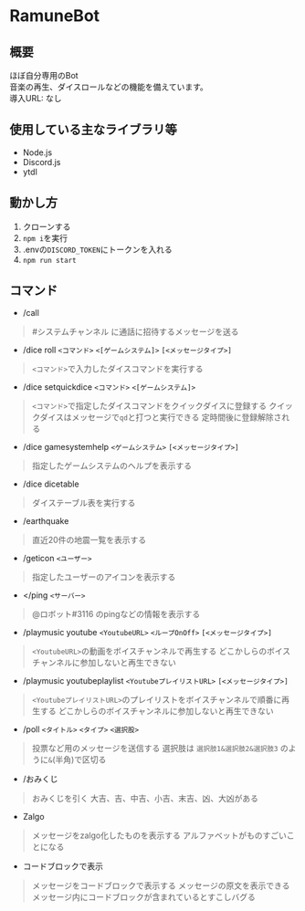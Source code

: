 # RamuneBot

## 概要

ほぼ自分専用のBot  
音楽の再生、ダイスロールなどの機能を備えています。  
導入URL: なし

## 使用している主なライブラリ等

- Node.js
- Discord.js
- ytdl

## 動かし方

1. クローンする
1. `npm i`を実行
1. .envの`DISCORD_TOKEN`にトークンを入れる
1. `npm run start`

## コマンド

- /call
> #システムチャンネル に通話に招待するメッセージを送る
- /dice roll `<コマンド>`  `<[ゲームシステム]>` `[<メッセージタイプ>]`
> `<コマンド>`で入力したダイスコマンドを実行する
- /dice setquickdice `<コマンド>`  `<[ゲームシステム]>`
> `<コマンド>`で指定したダイスコマンドをクイックダイスに登録する
> クイックダイスはメッセージで`qd`と打つと実行できる
> 定時間後に登録解除される
- /dice gamesystemhelp `<ゲームシステム>` `[<メッセージタイプ>]`
> 指定したゲームシステムのヘルプを表示する
- /dice dicetable
> ダイステーブル表を実行する
- /earthquake
> 直近20件の地震一覧を表示する
- /geticon `<ユーザー>`
> 指定したユーザーのアイコンを表示する
- </ping `<サーバー>`
> @ロボット#3116 のpingなどの情報を表示する
- /playmusic youtube `<YoutubeURL>` `<ループOnOff>` `[<メッセージタイプ>]`
> `<YoutubeURL>`の動画をボイスチャンネルで再生する
> どこかしらのボイスチャンネルに参加しないと再生できない
- /playmusic youtubeplaylist `<YoutubeプレイリストURL>` `[<メッセージタイプ>]`
> `<YoutubeプレイリストURL>`のプレイリストをボイスチャンネルで順番に再生する
> どこかしらのボイスチャンネルに参加しないと再生できない
- /poll `<タイトル>` `<タイプ>` `<選択股>`
> 投票など用のメッセージを送信する
> 選択肢は `選択肢1&選択肢2&選択肢3` のように`&`(半角)で区切る
- /おみくじ
> おみくじを引く
> 大吉、吉、中吉、小吉、末吉、凶、大凶がある
- Zalgo
> メッセージをzalgo化したものを表示する
> アルファベットがものすごいことになる
- コードブロックで表示
> メッセージをコードブロックで表示する
> メッセージの原文を表示できる
> メッセージ内にコードブロックが含まれているとすこしバグる
